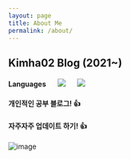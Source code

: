```yaml
---
layout: page
title: About Me
permalink: /about/
---
```


## **Kimha02 Blog (2021~)**  

#### **Languages**&nbsp;&nbsp;&nbsp;&nbsp;<img src="https://img.shields.io/badge/Python-3776AB?style=flat-square&logo=Python&logoColor=white" style="height : auto; margin-left : 10px; margin-right : 10px;"/>&nbsp;<img src="https://img.shields.io/badge/R-276DC3?style=flat-square&logo=R&logoColor=white" style="height : auto; margin-left : 10px; margin-right : 10px;"/>&nbsp;

#### 개인적인 공부 블로그! 👍

#### 자주자주 업데이트 하기! 👍

![image](https://user-images.githubusercontent.com/88223302/153760239-99e4fbb3-ce1f-4404-9459-98ee529a54df.png)

  
[^1]:a blogging platform that natively supports Jupyter notebooks in addition to other formats.
